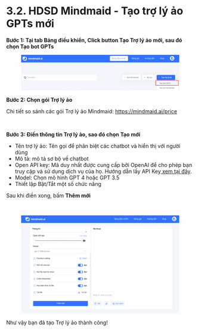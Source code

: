 # 3.2. HDSD Mindmaid - Tạo trợ lý ảo GPTs mới

**Bước 1: Tại tab Bảng điều khiển, Click button Tạo Trợ lý ảo mới, sau đó chọn Tạo bot GPTs**

<figure><img src="../.gitbook/assets/image (2) (1) (1) (1).png" alt=""><figcaption></figcaption></figure>

**Bước 2: Chọn gói Trợ lý ảo**

Chi tiết so sánh các gói Trợ lý ảo Mindmaid: https://mindmaid.ai/price

<figure><img src="https://lh7-us.googleusercontent.com/nr9JZEB4feLK0X_Pe3_2LUjsU4PsxUZDx0Ek2ZsxpCHhzp2aQo5KaiiAxrVlK3Vzylm2xr5GqiqbiA_Y37rD-d_kNHprjOvj3gJDx70KKNgosBXn4SCF2V0j0xpZlUJubEzhUrkE5-qlgIVI4neg7ec" alt=""><figcaption></figcaption></figure>

**Bước 3: Điền thông tin Trợ lý ảo, sao đó chọn Tạo mới**

* Tên trợ lý ảo: Tên gọi để phân biệt các chatbot và hiển thị với người dùng
* Mô tả: mô tả sơ bộ về chatbot
* Open API key: Mã duy nhất được cung cấp bởi OpenAI để cho phép bạn truy cập và sử dụng dịch vụ của họ. Hướng dẫn lấy API Key[ xem tại đây](https://workbetter.vn/huong-dan-lay-chatgpt-api-key/).&#x20;
* Model: Chọn mô hình GPT 4 hoặc GPT 3.5
* Thiết lập Bật/Tắt một số chức năng

Sau khi điền xong, bấm **Thêm mới**

<figure><img src="https://lh7-us.googleusercontent.com/bKDihKfJCGfSX6626ldBk2tUivE4xGsoMEy-nkp5nuWq5Jk7ol49cqfN54eYkWi3KBJhnt41T1NGNP315oBBUJseBdULfwNkWjl4oXBCcsFwFaguFDATSk690jAtUwevlwGa-qEDpyt0TQI6ZoITEr4" alt=""><figcaption></figcaption></figure>

<figure><img src="../.gitbook/assets/image (2) (1) (1) (1) (1).png" alt=""><figcaption></figcaption></figure>

Như vậy bạn đã tạo Trợ lý ảo thành công!
